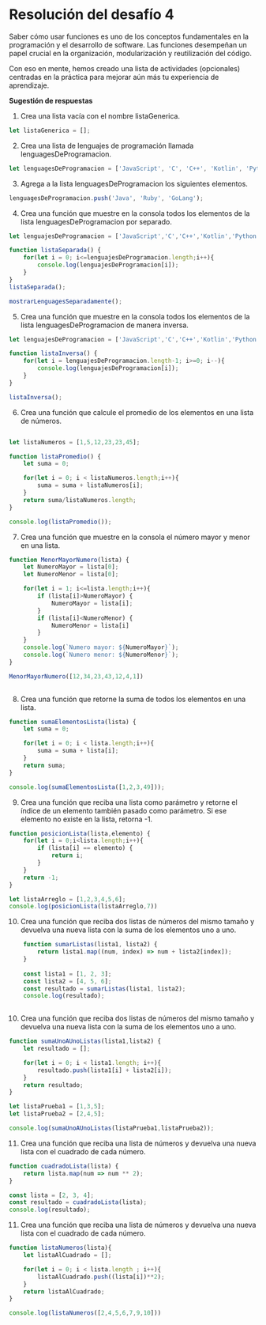 # Resolución del desafío 4

Saber cómo usar funciones es uno de los conceptos fundamentales en la programación y el desarrollo de software. Las funciones desempeñan un papel crucial en la organización, modularización y reutilización del código.

Con eso en mente, hemos creado una lista de actividades (opcionales) centradas en la práctica para mejorar aún más tu experiencia de aprendizaje.

**Sugestión de respuestas**

1. Crea una lista vacía con el nombre listaGenerica.
```javascript
let listaGenerica = [];
```
2. Crea una lista de lenguajes de programación llamada lenguagesDeProgramacion.
```javascript
let lenguagesDeProgramacion = ['JavaScript', 'C', 'C++', 'Kotlin', 'Python'];
```
3. Agrega a la lista lenguagesDeProgramacion los siguientes elementos.
```javascript
lenguagesDeProgramacion.push('Java', 'Ruby', 'GoLang');
```
4. Crea una función que muestre en la consola todos los elementos de la lista lenguagesDeProgramacion por separado.
```javascript
let lenguajesDeProgramacion = ['JavaScript','C','C++','Kotlin','Python', 'Java','Ruby','GoLang'];

function listaSeparada() {
    for(let i = 0; i<=lenguajesDeProgramacion.length;i++){
        console.log(lenguajesDeProgramacion[i]);
    }
}
listaSeparada();

mostrarLenguagesSeparadamente();
```
5. Crea una función que muestre en la consola todos los elementos de la lista lenguagesDeProgramacion de manera inversa.
```javascript
let lenguajesDeProgramacion = ['JavaScript','C','C++','Kotlin','Python', 'Java','Ruby','GoLang'];

function listaInversa() {
    for(let i = lenguajesDeProgramacion.length-1; i>=0; i--){
        console.log(lenguajesDeProgramacion[i]);
    }
}

listaInversa();
```
6. Crea una función que calcule el promedio de los elementos en una lista de números.
```javascript

let listaNumeros = [1,5,12,23,23,45];

function listaPromedio() {
    let suma = 0;

    for(let i = 0; i < listaNumeros.length;i++){
        suma = suma + listaNumeros[i];
    }
    return suma/listaNumeros.length;
}

console.log(listaPromedio());

```
7. Crea una función que muestre en la consola el número mayor y menor en una lista.
```javascript
function MenorMayorNumero(lista) {
    let NumeroMayor = lista[0];
    let NumeroMenor = lista[0];

    for(let i = 1; i<=lista.length;i++){
        if (lista[i]>NumeroMayor) {
            NumeroMayor = lista[i];
        }
        if (lista[i]<NumeroMenor) {
            NumeroMenor = lista[i]
        }
    }
    console.log(`Numero mayor: ${NumeroMayor}`);
    console.log(`Numero menor: ${NumeroMenor}`);
}

MenorMayorNumero([12,34,23,43,12,4,1])
 
```
8. Crea una función que retorne la suma de todos los elementos en una lista.
```javascript
function sumaElementosLista(lista) {
    let suma = 0;

    for(let i = 0; i < lista.length;i++){
        suma = suma + lista[i];
    }
    return suma;
}

console.log(sumaElementosLista([1,2,3,49]));
```
9. Crea una función que reciba una lista como parámetro y retorne el índice de un elemento también pasado como parámetro. Si ese elemento no existe en la lista, retorna -1.

```javascript
function posicionLista(lista,elemento) {
    for(let i = 0;i<lista.length;i++){
        if (lista[i] == elemento) {
            return i;
        }
    }
    return -1;
}

let listaArreglo = [1,2,3,4,5,6];
console.log(posicionLista(listaArreglo,7))

```


10. Crea una función que reciba dos listas de números del mismo tamaño y devuelva una nueva lista con la suma de los elementos uno a uno.

```javascript
    function sumarListas(lista1, lista2) {
        return lista1.map((num, index) => num + lista2[index]);
    }
    
    const lista1 = [1, 2, 3];
    const lista2 = [4, 5, 6];
    const resultado = sumarListas(lista1, lista2);
    console.log(resultado);  
    
```
10. Crea una función que reciba dos listas de números del mismo tamaño y devuelva una nueva lista con la suma de los elementos uno a uno.
```javascript
function sumaUnoAUnoListas(lista1,lista2) {
    let resultado = [];

    for(let i = 0; i < lista1.length; i++){
        resultado.push(lista1[i] + lista2[i]); 
    }
    return resultado;    
}

let listaPrueba1 = [1,3,5];
let listaPrueba2 = [2,4,5];

console.log(sumaUnoAUnoListas(listaPrueba1,listaPrueba2));
```

    

11. Crea una función que reciba una lista de números y devuelva una nueva lista con el cuadrado de cada número.

```javascript
function cuadradoLista(lista) {
    return lista.map(num => num ** 2);
}

const lista = [2, 3, 4];
const resultado = cuadradoLista(lista);
console.log(resultado);  

```

11. Crea una función que reciba una lista de números y devuelva una nueva lista con el cuadrado de cada número.

```javascript
function listaNumeros(lista){
    let listaAlCuadrado = [];

    for(let i = 0; i < lista.length ; i++){
        listaAlCuadrado.push((lista[i])**2);
    }
    return listaAlCuadrado;
}

console.log(listaNumeros([2,4,5,6,7,9,10]))

```
